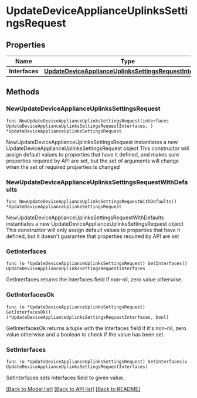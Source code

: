 # UpdateDeviceApplianceUplinksSettingsRequest

## Properties

Name | Type | Description | Notes
------------ | ------------- | ------------- | -------------
**Interfaces** | [**UpdateDeviceApplianceUplinksSettingsRequestInterfaces**](UpdateDeviceApplianceUplinksSettingsRequestInterfaces.md) |  | 

## Methods

### NewUpdateDeviceApplianceUplinksSettingsRequest

`func NewUpdateDeviceApplianceUplinksSettingsRequest(interfaces UpdateDeviceApplianceUplinksSettingsRequestInterfaces, ) *UpdateDeviceApplianceUplinksSettingsRequest`

NewUpdateDeviceApplianceUplinksSettingsRequest instantiates a new UpdateDeviceApplianceUplinksSettingsRequest object
This constructor will assign default values to properties that have it defined,
and makes sure properties required by API are set, but the set of arguments
will change when the set of required properties is changed

### NewUpdateDeviceApplianceUplinksSettingsRequestWithDefaults

`func NewUpdateDeviceApplianceUplinksSettingsRequestWithDefaults() *UpdateDeviceApplianceUplinksSettingsRequest`

NewUpdateDeviceApplianceUplinksSettingsRequestWithDefaults instantiates a new UpdateDeviceApplianceUplinksSettingsRequest object
This constructor will only assign default values to properties that have it defined,
but it doesn't guarantee that properties required by API are set

### GetInterfaces

`func (o *UpdateDeviceApplianceUplinksSettingsRequest) GetInterfaces() UpdateDeviceApplianceUplinksSettingsRequestInterfaces`

GetInterfaces returns the Interfaces field if non-nil, zero value otherwise.

### GetInterfacesOk

`func (o *UpdateDeviceApplianceUplinksSettingsRequest) GetInterfacesOk() (*UpdateDeviceApplianceUplinksSettingsRequestInterfaces, bool)`

GetInterfacesOk returns a tuple with the Interfaces field if it's non-nil, zero value otherwise
and a boolean to check if the value has been set.

### SetInterfaces

`func (o *UpdateDeviceApplianceUplinksSettingsRequest) SetInterfaces(v UpdateDeviceApplianceUplinksSettingsRequestInterfaces)`

SetInterfaces sets Interfaces field to given value.



[[Back to Model list]](../README.md#documentation-for-models) [[Back to API list]](../README.md#documentation-for-api-endpoints) [[Back to README]](../README.md)


